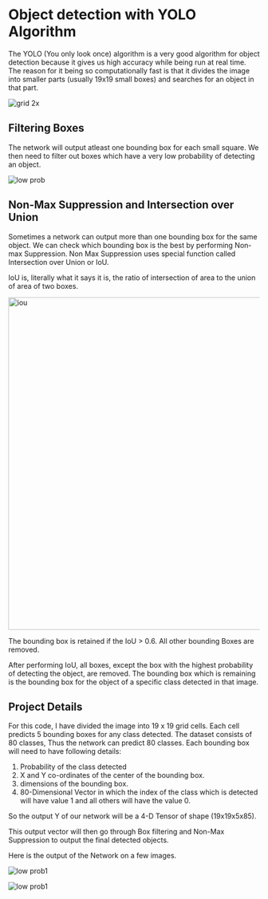 # Object detection with YOLO Algorithm

The YOLO (You only look once) algorithm is a very good algorithm for object detection because it gives us high accuracy while being run at real time. The reason for it being so computationally fast is that it divides the image into smaller parts (usually 19x19 small boxes) and searches for an object in that part. 

![grid 2x](https://user-images.githubusercontent.com/30028589/39106096-7952bd8c-4687-11e8-9cef-dda2ce9f4774.png)


## Filtering Boxes
The network will output atleast one bounding box for each small square. We then need to filter out boxes which have a very low probability of detecting an object.

![low prob](https://user-images.githubusercontent.com/30028589/39106201-1ef1bba8-4688-11e8-8f98-9a9703ee0362.png)


## Non-Max Suppression and Intersection over Union
Sometimes a network can output more than one bounding box for the same object. We can check which bounding box is the best by performing Non-max Suppression. Non Max Suppression uses special function called Intersection over Union or IoU.

IoU is, literally what it says it is, the ratio of intersection of area to the union of area of two boxes.

<img width="667" alt="iou" src="https://user-images.githubusercontent.com/30028589/39106740-bfa976be-468b-11e8-8bd4-b80f84154a37.png">

The bounding box is retained if the IoU > 0.6. All other bounding Boxes are removed.

After performing IoU, all boxes, except the box with the highest probability of detecting the object, are removed. The bounding box which is remaining is the bounding box for the object of a specific class detected in that image. 

## Project Details

For this code, I have divided the image into 19 x 19 grid cells. Each cell predicts 5 bounding boxes for any class detected.
The dataset consists of 80 classes, Thus the network can predict 80 classes. Each bounding box will need to have following details:

1. Probability of the class detected
2. X and Y co-ordinates of the center of the bounding box.
3. dimensions of the bounding box.
4. 80-Dimensional Vector in which the index of the class which is detected will have value 1 and all others will have the value 0. 

So the output Y of our network will be a 4-D Tensor of shape (19x19x5x85).

This output vector will then go through Box filtering and Non-Max Suppression to output the final detected objects.

Here is the output of the Network on a few images.

![low prob1](https://user-images.githubusercontent.com/30028589/39107922-63c28504-4693-11e8-87e7-5abc5e1b0414.png)

![low prob1](https://user-images.githubusercontent.com/30028589/39108310-98c68d84-4695-11e8-90e4-e392aa7901e3.png)

